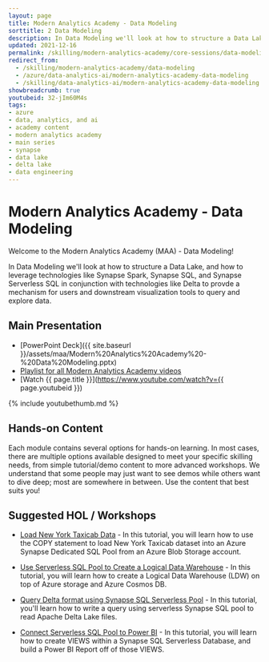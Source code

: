 ```yaml
---
layout: page
title: Modern Analytics Academy - Data Modeling
sorttitle: 2 Data Modeling
description: In Data Modeling we'll look at how to structure a Data Lake, and how to leverage technologies like Synapse Spark, Synapse SQL, and Synapse Serverless SQL in conjunction with technologies like Delta to provde a mechanism for users and downstream visualization tools to query and explore data.
updated: 2021-12-16
permalink: /skilling/modern-analytics-academy/core-sessions/data-modeling
redirect_from:
  - /skilling/modern-analytics-academy/data-modeling
  - /azure/data-analytics-ai/modern-analytics-academy-data-modeling
  - /skilling/data-analytics-ai/modern-analytics-academy-data-modeling
showbreadcrumb: true
youtubeid: 32-jIm60M4s
tags: 
- azure
- data, analytics, and ai
- academy content
- modern analytics academy
- main series
- synapse
- data lake
- delta lake
- data engineering
---
```


# Modern Analytics Academy - Data Modeling

Welcome to the Modern Analytics Academy (MAA) - Data Modeling!

In Data Modeling we'll look at how to structure a Data Lake, and how to leverage technologies like Synapse Spark, Synapse SQL, and Synapse Serverless SQL in conjunction with technologies like Delta to provde a mechanism for users and downstream visualization tools to query and explore data.

## Main Presentation

* [PowerPoint Deck]({{ site.baseurl }}/assets/maa/Modern%20Analytics%20Academy%20-%20Data%20Modeling.pptx)
* [Playlist for all Modern Analytics Academy videos](https://www.youtube.com/playlist?list=PL8_VXqhvJI9DtxeuFmmQ0V6Z_zL0MXnnI)
* [Watch {{ page.title }}](https://www.youtube.com/watch?v={{ page.youtubeid }})

{% include youtubethumb.md 
%}

## Hands-on Content

Each module contains several options for hands-on learning. In most cases, there are multiple options available designed to meet your specific skilling needs, from simple tutorial/demo content to more advanced workshops. We understand that some people may just want to see demos while others want to dive deep; most are somewhere in between. Use the content that best suits you!

## Suggested HOL / Workshops

* [Load New York Taxicab Data](https://docs.microsoft.com/en-us/azure/synapse-analytics/sql-data-warehouse/load-data-from-azure-blob-storage-using-copy) - In this tutorial, you will learn how to use the COPY statement to load New York Taxicab dataset into an Azure Synapse Dedicated SQL Pool from an Azure Blob Storage account.

* [Use Serverless SQL Pool to Create a Logical Data Warehouse](https://docs.microsoft.com/en-us/azure/synapse-analytics/sql/tutorial-logical-data-warehouse) - In this tutorial, you will learn how to create a Logical Data Warehouse (LDW) on top of Azure storage and Azure Cosmos DB.

* [Query Delta format using Synapse SQL Serverless Pool](https://docs.microsoft.com/en-us/azure/synapse-analytics/sql/query-delta-lake-format#quickstart-example) - In this tutorial, you'll learn how to write a query using serverless Synapse SQL pool to read Apache Delta Lake files.

* [Connect Serverless SQL Pool to Power BI](https://docs.microsoft.com/en-us/azure/synapse-analytics/sql/tutorial-connect-power-bi-desktop) - In this tutorial, you will learn how to create VIEWS within a Synapse SQL Serverless Database, and build a Power BI Report off of those VIEWS.
